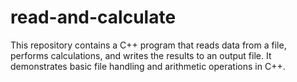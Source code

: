 # read-and-calculate
This repository contains a C++ program that reads data from a file, performs calculations, and writes the results to an output file. It demonstrates basic file handling and arithmetic operations in C++.
